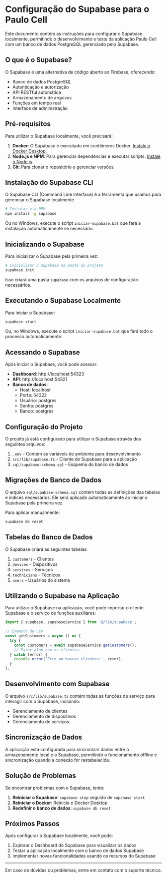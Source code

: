 # Configuração do Supabase para o Paulo Cell

Este documento contém as instruções para configurar o Supabase localmente, permitindo o desenvolvimento e teste da aplicação Paulo Cell com um banco de dados PostgreSQL gerenciado pelo Supabase.

## O que é o Supabase?

O Supabase é uma alternativa de código aberto ao Firebase, oferecendo:

- Banco de dados PostgreSQL
- Autenticação e autorização
- API RESTful automática
- Armazenamento de arquivos
- Funções em tempo real
- Interface de administração

## Pré-requisitos

Para utilizar o Supabase localmente, você precisará:

1. **Docker**: O Supabase é executado em contêineres Docker. [Instale o Docker Desktop](https://www.docker.com/products/docker-desktop/).
2. **Node.js e NPM**: Para gerenciar dependências e executar scripts. [Instale o Node.js](https://nodejs.org/).
3. **Git**: Para clonar o repositório e gerenciar versões.

## Instalação do Supabase CLI

O Supabase CLI (Command Line Interface) é a ferramenta que usamos para gerenciar o Supabase localmente.

```bash
# Instalar via NPM
npm install -g supabase
```

Ou no Windows, execute o script `iniciar-supabase.bat` que fará a instalação automaticamente se necessário.

## Inicializando o Supabase

Para inicializar o Supabase pela primeira vez:

```bash
# Inicializar o Supabase na pasta do projeto
supabase init
```

Isso criará uma pasta `supabase` com os arquivos de configuração necessários.

## Executando o Supabase Localmente

Para iniciar o Supabase:

```bash
supabase start
```

Ou, no Windows, execute o script `iniciar-supabase.bat` que fará todo o processo automaticamente.

## Acessando o Supabase

Após iniciar o Supabase, você pode acessar:

- **Dashboard**: http://localhost:54323
- **API**: http://localhost:54321
- **Banco de dados**:
  - Host: localhost
  - Porta: 54322
  - Usuário: postgres
  - Senha: postgres
  - Banco: postgres

## Configuração do Projeto

O projeto já está configurado para utilizar o Supabase através dos seguintes arquivos:

1. `.env` - Contém as variáveis de ambiente para desenvolvimento
2. `src/lib/supabase.ts` - Cliente do Supabase para a aplicação
3. `sql/supabase-schema.sql` - Esquema do banco de dados

## Migrações de Banco de Dados

O arquivo `sql/supabase-schema.sql` contém todas as definições das tabelas e índices necessários. Ele será aplicado automaticamente ao iniciar o Supabase pela primeira vez.

Para aplicar manualmente:

```bash
supabase db reset
```

## Tabelas do Banco de Dados

O Supabase criará as seguintes tabelas:

1. `customers` - Clientes
2. `devices` - Dispositivos
3. `services` - Serviços
4. `technicians` - Técnicos
5. `users` - Usuários do sistema

## Utilizando o Supabase na Aplicação

Para utilizar o Supabase na aplicação, você pode importar o cliente Supabase e o serviço de funções auxiliares:

```typescript
import { supabase, supabaseService } from '@/lib/supabase';

// Exemplo de uso
const getCustomers = async () => {
  try {
    const customers = await supabaseService.getCustomers();
    // Fazer algo com os clientes...
  } catch (error) {
    console.error('Erro ao buscar clientes:', error);
  }
};
```

## Desenvolvimento com Supabase

O arquivo `src/lib/supabase.ts` contém todas as funções de serviço para interagir com o Supabase, incluindo:

- Gerenciamento de clientes
- Gerenciamento de dispositivos
- Gerenciamento de serviços

## Sincronização de Dados

A aplicação está configurada para sincronizar dados entre o armazenamento local e o Supabase, permitindo o funcionamento offline e sincronização quando a conexão for restabelecida.

## Solução de Problemas

Se encontrar problemas com o Supabase, tente:

1. **Reiniciar o Supabase**: `supabase stop` seguido de `supabase start`
2. **Reiniciar o Docker**: Reinicie o Docker Desktop
3. **Redefinir o banco de dados**: `supabase db reset`

## Próximos Passos

Após configurar o Supabase localmente, você pode:

1. Explorar o Dashboard do Supabase para visualizar os dados
2. Testar a aplicação localmente com o banco de dados Supabase
3. Implementar novas funcionalidades usando os recursos do Supabase

---

Em caso de dúvidas ou problemas, entre em contato com o suporte técnico. 